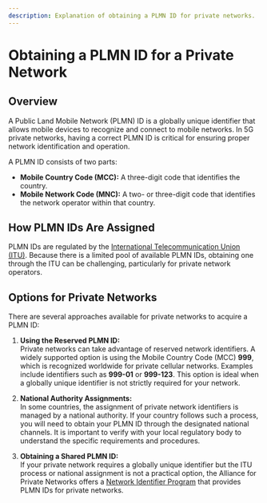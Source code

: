 ```yaml
---
description: Explanation of obtaining a PLMN ID for private networks.
---
```


# Obtaining a PLMN ID for a Private Network

## Overview

A Public Land Mobile Network (PLMN) ID is a globally unique identifier that allows mobile devices to recognize and connect to mobile networks. In 5G private networks, having a correct PLMN ID is critical for ensuring proper network identification and operation.

A PLMN ID consists of two parts:

- **Mobile Country Code (MCC):** A three-digit code that identifies the country.
- **Mobile Network Code (MNC):** A two- or three-digit code that identifies the network operator within that country.

## How PLMN IDs Are Assigned

PLMN IDs are regulated by the [International Telecommunication Union (ITU)](https://www.itu.int/en/Pages/default.aspx). Because there is a limited pool of available PLMN IDs, obtaining one through the ITU can be challenging, particularly for private network operators.

## Options for Private Networks

There are several approaches available for private networks to acquire a PLMN ID:

1. **Using the Reserved PLMN ID:**  
   Private networks can take advantage of reserved network identifiers. A widely supported option is using the Mobile Country Code (MCC) **999**, which is recognized worldwide for private cellular networks. Examples include identifiers such as **999-01** or **999-123**. This option is ideal when a globally unique identifier is not strictly required for your network.

2. **National Authority Assignments:**  
   In some countries, the assignment of private network identifiers is managed by a national authority. If your country follows such a process, you will need to obtain your PLMN ID through the designated national channels. It is important to verify with your local regulatory body to understand the specific requirements and procedures.

3. **Obtaining a Shared PLMN ID:**  
   If your private network requires a globally unique identifier but the ITU process or national assignment is not a practical option, the Alliance for Private Networks offers a [Network Identifier Program](https://www.mfa-tech.org/network-identifier-program/#:~:text=The%20PLMN%20ID%20identifies%20a,in%20any%20available%20spectrum%20today) that provides PLMN IDs for private networks.
